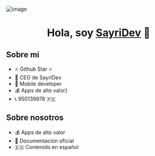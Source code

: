 ![image](https://github.com/SayriDevs/SayriDevs/assets/139793249/b5b69913-254c-4fb1-97ea-f1437b51e369)<div align="center">
<h1 align="center">Hola, soy <a href="https://sayridev.com">SayriDev</a> 👋</h1>
</div>

## Sobre mi

- ⭐ Github Star ⭐ 
- 🏢 CEO de SayriDev
- 📲 Mobile developer
- 💰 Apps de alto valor}
- 📞 950139978 🇵🇪

## Sobre nosotros

- 💰 Apps de alto valor
- 📰 Documentación oficial
- 🇪🇸 Contenido en español
